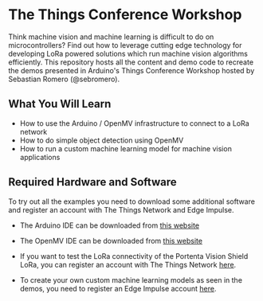 # The Things Conference Workshop
Think machine vision and machine learning is difficult to do on microcontrollers? Find out how to leverage cutting edge technology for developing LoRa powered solutions which run machine vision algorithms efficiently.
This repository hosts all the content and demo code to recreate the demos presented in Arduino's Things Conference Workshop hosted by Sebastian Romero (@sebromero).

## What You Will Learn
- How to use the Arduino / OpenMV infrastructure to connect to a LoRa network
- How to do simple object detection using OpenMV
- How to run a custom machine learning model for machine vision applications

## Required Hardware and Software
To try out all the examples you need to download some additional software and register an account with The Things Network and Edge Impulse.

- The Arduino IDE can be downloaded from [this website](https://www.arduino.cc/en/software)
- The OpenMV IDE can be downloaded from [this website](https://openmv.io/pages/download)

- If you want to test the LoRa connectivity of the Portenta Vision Shield LoRa, you can register an account with The Things Network [here](https://account.thethingsnetwork.org/register).
- To create your own custom machine learning models as seen in the demos, you need to register an Edge Impulse account [here](https://studio.edgeimpulse.com/).
